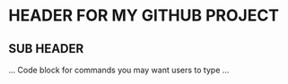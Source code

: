 # HEADER FOR MY GITHUB PROJECT 

## SUB HEADER 

...
Code block for commands you may want users to type
...



